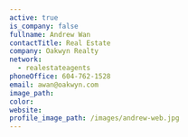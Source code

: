 ```yaml
---
active: true
is_company: false
fullname: Andrew Wan
contactTitle: Real Estate
company: Oakwyn Realty
network:
  - realestateagents
phoneOffice: 604-762-1528
email: awan@oakwyn.com
image_path:
color:
website:
profile_image_path: /images/andrew-web.jpg
---
```



